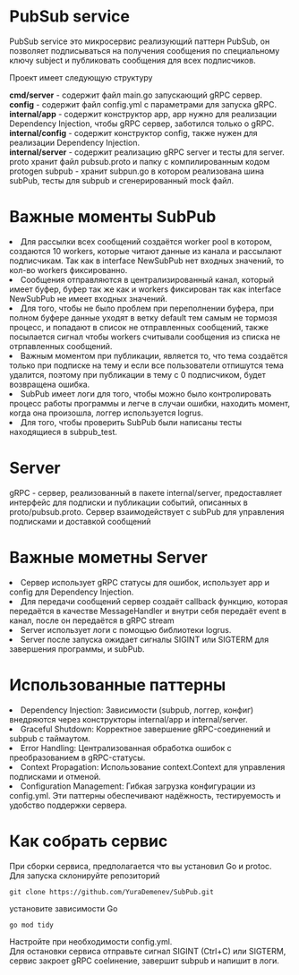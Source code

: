 # PubSub service

PubSub service это микросервис реализующий паттерн PubSub, он позволяет подписываться на получения сообщения по специальному ключу subject и публиковать сообщения для всех подписчиков.<br>

Проект имеет следующую структуру

<strong>cmd/server</strong> - содержит файл main.go запускающий gRPC сервер.<br>
<strong>config</strong> - содержит файл config.yml с параметрами для запуска gRPC.<br>
<strong>internal/app</strong> - содержит конструктор app, app нужно для реализации Dependency Injection, чтобы gRPC сервер, заботился только о gRPC.<br>
<strong>internal/config</strong> - содержит конструктор config, также нужен для реализации Dependency Injection.<br>
<strong>internal/server</strong> - содержит реализацию gRPC server и тесты для server.<br>
proto хранит файл pubsub.proto и папку с компилированным кодом protogen
subpub - хранит subpun.go в котором реализована шина subPub, тесты для subpub и сгенерированный mock файл.

# Важные моменты SubPub

<li>Для рассылки всех сообщений создаётся worker pool в котором, создаются 10 workers, которые читают данные из канала и рассылают подписчикам. Так как в interface NewSubPub нет входных значений, то кол-во workers фиксированно.
<li>Сообщения отправляются в централизированный канал, который имеет буфер, буфер так же как и workers фиксирован так как interface NewSubPub не имеет входных значений.
<li>Для того, чтобы не было проблем при переполнении буфера, при полном буфере данные уходят в ветку default тем самым не тормозя процесс, и попадают в список не отправленных сообщений, также посылается сигнал чтобы workers считывали сообщения из списка не отрпавленных сообщений.
<li>Важным моментом при публикации, является то, что тема создаётся только при подписке на тему и если все пользователи отпишутся тема удалится, поэтому при публикации в тему с 0 подписчиком, будет возвращена ошибка.
<li>SubPub имеет логи для того, чтобы можно было контролировать процесс работы программы и легче в случаи ошибки, находить момент, когда она произошла, логгер используется logrus.
<li>Для того, чтобы проверить SubPub были написаны тесты находящиеся в subpub_test.

# Server

gRPC - сервер, реализованный в пакете internal/server, предоставляет интерфейс для подписки и публикации событий, описанных в proto/pubsub.proto. Сервер взаимодействует с subPub для управления подписками и доставкой сообщений<br>

# Важные мометны Server

<li> Сервер использует gRPC статусы для ошибок, использует app и config для Dependency Injection.
<li> Для передачи сообщений сервер создаёт callback функцию, которая передаётся в качестве MessageHandler и внутри себя передаёт event в канал, после он передаётся в gRPC stream
<li> Server использует логи с помощью библиотеки logrus.
<li> Server после запуска ожидает сигналы SIGINT или SIGTERM для завершения программы, и subPub.

# Использованные паттерны

<li>Dependency Injection: Зависимости (subpub, логгер, конфиг) внедряются через конструкторы internal/app и internal/server.
<li>Graceful Shutdown: Корректное завершение gRPC-соединений и subpub с таймаутом.
<li>Error Handling: Централизованная обработка ошибок с преобразованием в gRPC-статусы.
<li>Context Propagation: Использование context.Context для управления подписками и отменой.
<li>Configuration Management: Гибкая загрузка конфигурации из config.yml.
Эти паттерны обеспечивают надёжность, тестируемость и удобство поддержки сервера.

# Как собрать сервис

При сборки сервиса, предполагается что вы установил Go и protoc.<br>
Для запуска склонируйте репозиторий

```
git clone https://github.com/YuraDemenev/SubPub.git
```

установите зависимости Go

```
go mod tidy
```

Настройте при необходимости config.yml.<br>
Для остановки сервиса отправьте сигнал SIGINT (Ctrl+C) или SIGTERM, сервис закроет gRPC соеlинение, завершит subpub и напишит в логи.

